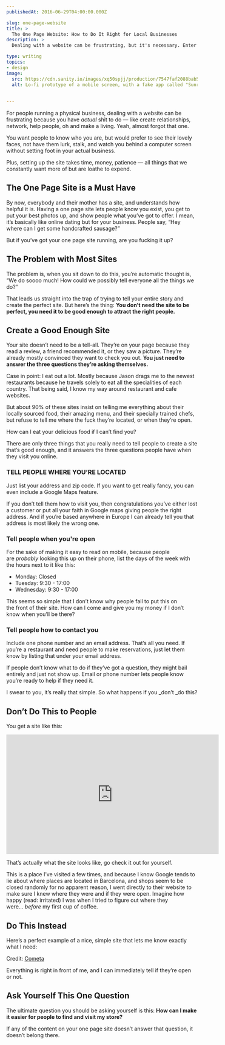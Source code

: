 ```yaml
---
publishedAt: 2016-06-29T04:00:00.000Z

slug: one-page-website
title: >
  The One Page Website: How to Do It Right for Local Businesses
description: >
  Dealing with a website can be frustrating, but it's necessary. Enter the one page website. Include these three things to keep you customers happy.

type: writing
topics:
- design
image:
  src: https://cdn.sanity.io/images/xq50spjj/production/7547faf2088bab5fb254673374fa3f11117b2405-1280x960.jpg
  alt: Lo-fi prototype of a mobile screen, with a fake app called "Sunrise Socks"
  
  
---
```


For people running a physical business, dealing with a website can be frustrating because you have _actual_ shit to do — like create relationships, network, help people, oh and make a living. Yeah, almost forgot that one.

You want people to know who you are, but would prefer to see their lovely faces, not have them lurk, stalk, and watch you behind a computer screen without setting foot in your actual business.

Plus, setting up the site takes time, money, patience — all things that we constantly want more of but are loathe to expend.

## The One Page Site is a Must Have

By now, everybody and their mother has a site, and understands how helpful it is. Having a one page site lets people know you exist, you get to put your best photos up, and show people what you’ve got to offer. I mean, it’s basically like online dating but for your business. People say, “Hey where can I get some handcrafted sausage?”[](https://marisamorby.com/one-page-website#fn-1)

But if you’ve got your one page site running, are you fucking it up?

## The Problem with Most Sites

The problem is, when you sit down to do this, you’re automatic thought is, “We do soooo much! How could we possibly tell everyone all the things we do?”

That leads us straight into the trap of trying to tell your entire story and create the perfect site. But here’s the thing: **You don’t need the site to be perfect, you need it to be good enough to attract the right people.**

## Create a Good Enough Site

Your site doesn’t need to be a tell-all. They’re on your page because they read a review, a friend recommended it, or they saw a picture. They’re already mostly convinced they want to check you out. **You just need to answer the three questions they’re asking themselves.**

Case in point: I eat out a lot. Mostly because Jason drags me to the newest restaurants because he travels solely to eat all the specialities of each country. That being said, I know my way around restaurant and cafe websites.

But about 90% of these sites insist on telling me everything about their locally sourced food, their amazing menu, and their specially trained chefs, but refuse to tell me where the fuck they’re located, or when they’re open.

How can I eat your delicious food if I can’t find you?[](https://marisamorby.com/one-page-website#fn-2)

There are only three things that you really need to tell people to create a site that’s good enough, and it answers the three questions people have when they visit you online.

### TELL PEOPLE WHERE YOU’RE LOCATED

Just list your address and zip code. If you want to get really fancy, you can even include a Google Maps feature.

If you don’t tell them how to visit you, then congratulations you’ve either lost a customer or put all your faith in Google maps giving people the right address. And if you’re based anywhere in Europe I can already tell you that address is most likely the wrong one.

### Tell people when you're open 

For the sake of making it easy to read on mobile, because people are _probably_ looking this up on their phone, list the days of the week with the hours next to it like this:

* Monday: Closed
* Tuesday: 9:30 - 17:00
* Wednesday: 9:30 - 17:00

This seems so simple that I don’t know why people fail to put this on the front of their site. How can I come and give you my money if I don’t know when you’ll be there?

### Tell people how to contact you 

Include one phone number and an email address. That’s all you need. If you’re a restaurant and need people to make reservations, just let them know by listing that under your email address.

If people don’t know what to do if they’ve got a question, they might bail entirely and just not show up. Email or phone number lets people know you’re ready to help if they need it.

I swear to you, it’s really that simple. So what happens if you _don’t _do this?

## Don’t Do This to People

You get a site like this:

<iframe width="560" height="315" src="https://www.youtube.com/embed/7EMXLb4YYnQ" frameborder="0" allow="accelerometer; autoplay; encrypted-media; gyroscope; picture-in-picture" allowfullscreen></iframe>

That’s actually what the site looks like, go check it out for yourself.

This is a place I’ve visited a few times, and because I know Google tends to lie about where places are located in Barcelona, and shops seem to be closed randomly for no apparent reason, I went directly to their website to make sure I knew where they were and if they were open. Imagine how happy (read: irritated) I was when I tried to figure out where they were… _before_ my first cup of coffee.

## Do This Instead

Here’s a perfect example of a nice, simple site that lets me know exactly what I need:

Credit: [Cometa](http://cafecometa.com/)

Everything is right in front of me, and I can immediately tell if they’re open or not.

## Ask Yourself This One Question

The ultimate question you should be asking yourself is this: **How can I make it easier for people to find and visit my store?**

If any of the content on your one page site doesn’t answer that question, it doesn’t belong there.